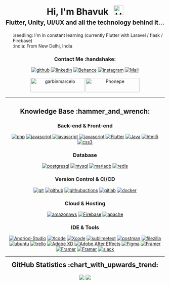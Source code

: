 <h1 style="text-align: center;margin-bottom: 5px;">Hi, I'm Bhavuk <img src="https://raw.githubusercontent.com/iampavangandhi/iampavangandhi/master/gifs/Hi.gif" alt="Hi" style="width: 30px;margin-left: 10px;"></h1>
<h3 style="font-size: 1.2rem; text-align: center;margin: 0 0 20px 0;">Flutter, Unity, UI/UX and all the technology behind it...</h3>

<ul style="list-style: none;">
<li>:seedling: I'm in constant learning (currently Flutter with Laravel / flask / Firebase)</li>
<li>:india: From New Delhi, India</li>


</ul>
<div align="center">
<h3>Contact Me :handshake:</h3>
<a href="https://github.com/Bhavukarora03" target="_blank"><img src="https://img.shields.io/badge/github-%23121011.svg?style=for-the-badge&logo=github&logoColor=white" alt="github"/></a>
<a href="https://www.linkedin.com/in/bhavuk-arora-4a7263216/" target="_blank"><img src="https://img.shields.io/badge/linkedin-%230077B5.svg?style=for-the-badge&logo=linkedin&logoColor=white" alt="linkedin"></a>
<a href="https://www.behance.net/bhavukarora1" target="_blank"><img src="https://img.shields.io/badge/Behance-1769ff?style=for-the-badge&logo=behance&logoColor=white" alt="Behance"></a>
<a href="https://www.instagram.com/damuiux/" target="_blank"><img src="https://img.shields.io/badge/Instagram-%23E4405F.svg?style=for-the-badge&logo=Instagram&logoColor=white" alt="instagram"/></a>
<a href="mailto:bhavuk.arora03@gmail.com"><img src="https://img.shields.io/badge/Gmail-D14836?style=for-the-badge&logo=gmail&logoColor=white" alt="Mail"/></a>
<br/><br/>
<a href="https://www.buymeacoffee.com/bhavukarora" target="_blank"><img src="https://cdn.buymeacoffee.com/buttons/v2/default-yellow.png" height="45" width="170" alt="garbinmarcelo" /></a>
<a href="https://cdn.discordapp.com/attachments/986271563999510601/1021765901684580393/image.png" target="_blank"><img src="https://img.shields.io/badge/Phonepe-54039A?style=for-the-badge&logo=phonepe&logoColor=white" height="45" width="170" alt="Phonepe" /></a>


</div>


---

<div align="center">
<h2>Knowledge Base :hammer_and_wrench:</h2>

<h3>Back-end & Front-end</h3>

<a href="https://php.net" target="_blank"><img src="https://img.shields.io/badge/PHP-white.svg?style=for-the-badge&logo=php&logoColor=777BB4" alt="php"/></a>
<a href="https://developer.mozilla.org/en-US/docs/Web/JavaScript" target="_blank"><img src="https://img.shields.io/badge/JavaScript-white.svg?style=for-the-badge&logo=javascript&logoColor=#F7DF1E" alt="javascript"/></a>
<a href="https://dart.dev/" target="_blank"><img src="https://img.shields.io/badge/dart-%230175C2.svg?style=for-the-badge&logo=dart&logoColor=white" alt="javascript"/></a>
<a href="https://fastapi.tiangolo.com/" target="_blank"><img src="https://img.shields.io/badge/FastAPI-005571?style=for-the-badge&logo=fastapi" alt="javascript"/></a>
<a href="https://flutter.dev/" target="_blank"><img src="https://img.shields.io/badge/Flutter-%2302569B.svg?style=for-the-badge&logo=Flutter&logoColor=white" alt="Flutter"/></a>
<a href="https://www.java.com/en/" target="_blank"><img src="https://img.shields.io/badge/java-%23ED8B00.svg?style=for-the-badge&logo=java&logoColor=white" alt="Java"/></a>
<a href="https://html.spec.whatwg.org/multipage/" target="_blank"><img src="https://img.shields.io/badge/-HTML-white?logo=html5&style=for-the-badge" alt="html5"/></a>
<a href="https://www.w3.org/Style/CSS" target="_blank"><img src="https://img.shields.io/badge/-CSS-white?logo=css3&logoColor=1572B6&style=for-the-badge" alt="css3"/></a>



<h3>Database</h3>

<a href="https://github.com/tekartik/sqflite/tree/master/sqflite" target="_blank"><img src="https://img.shields.io/badge/sqlite-%2307405e.svg?style=for-the-badge&logo=sqlite&logoColor=white" alt="postgresql"/></a>
<a href="https://www.mysql.com/" target="_blank"><img src="https://img.shields.io/badge/-mysql-white?logo=mysql&logoColor=4479A1&style=for-the-badge" alt="mysql"/></a>
<a href="https://mariadb.org/" target="_blank"><img src="https://img.shields.io/badge/-mariadb-white?logo=mariadb&logoColor=003545&style=for-the-badge" alt="mariadb"/></a>
<a href="https://redis.io/" target="_blank"><img src="https://img.shields.io/badge/-redis*-white?logo=redis&logoColor=DC382D&style=for-the-badge" alt="redis"/></a>

<h3>Version Control & CI/CD</h3>
<a href="https://git-scm.com/" target="_blank"><img src="https://img.shields.io/badge/-git-white?logo=git&logoColor=F05032&style=for-the-badge" alt="git"/></a>
<a href="https://github.com/" target="_blank"><img src="https://img.shields.io/badge/-github-white?logo=github&logoColor=181717&style=for-the-badge" alt="github"/></a>
<a href="https://github.com/features/actions" target="_blank"><img src="https://img.shields.io/badge/-github_actions*-white?logo=githubactions&logoColor=2088FF&style=for-the-badge" alt="githubactions"/></a>
<a href="https://gitlab.com/" target="_blank"><img src="https://img.shields.io/badge/-gitlab-white?logo=gitlab&logoColor=FCA121&style=for-the-badge" alt="gitlab"/></a>
<a href="https://www.docker.com/" target="_blank"><img src="https://img.shields.io/badge/-docker-white?logo=docker&logoColor=2496ED&style=for-the-badge" alt="docker"/></a>

<h3>Cloud & Hosting</h3>

<a href="https://aws.amazon.com" target="_blank"><img src="https://img.shields.io/badge/-amazon_aws-white?logo=amazonaws&logoColor=232F3E&style=for-the-badge" alt="amazonaws"/></a>
<a href="https://firebase.google.com/" target="_blank"><img src="https://img.shields.io/badge/Firebase-039BE5?style=for-the-badge&logo=Firebase&logoColor=white" alt="Firebase"/></a>
<a href="https://httpd.apache.org/" target="_blank"><img src="https://img.shields.io/badge/-apache-white?logo=apache&logoColor=D22128&style=for-the-badge" alt="apache"/></a>


<h3>IDE & Tools</h3>

<a href="https://developer.android.com/studio" target="_blank"><img src="https://img.shields.io/badge/Android%20Studio-3DDC84.svg?style=for-the-badge&logo=android-studio&logoColor=white" alt="Andriod-Studio"/></a>
<a href="https://developer.apple.com/xcode/" target="_blank"><img src="https://img.shields.io/badge/Xcode-007ACC?style=for-the-badge&logo=Xcode&logoColor=white" alt="Xcode"/></a>
<a href="https://swagger.io/" target="_blank"><img src="https://img.shields.io/badge/-Swagger-%23Clojure?style=for-the-badge&logo=swagger&logoColor=white" alt="Xcode"/></a>
<a href="https://www.sublimetext.com/" target="_blank"><img src="https://img.shields.io/badge/-sublime_text-white?logo=sublimetext&logoColor=FF9800&style=for-the-badge" alt="sublimetext"/></a>
<a href="https://www.postman.com/" target="_blank"><img src="https://img.shields.io/badge/-postman-white?logo=postman&logoColor=FF6C37&style=for-the-badge" alt="postman"/></a>
<a href="https://filezilla-project.org/filezilla_pro.php" target="_blank"><img src="https://img.shields.io/badge/-filezilla-white?logo=filezilla&logoColor=BF0000&style=for-the-badge" alt="filezilla"/></a>
<a href="https://ubuntu.com/" target="_blank"><img src="https://img.shields.io/badge/-ubuntu-white?logo=ubuntu&logoColor=E95420&style=for-the-badge" alt="ubuntu"/></a>
<a href="https://trello.com/" target="_blank"><img src="https://img.shields.io/badge/-trello-white?logo=trello&logoColor=0052CC&style=for-the-badge" alt="trello"/></a>
<a href="https://www.adobe.com/in/products/xd.html" target="_blank"><img src="https://img.shields.io/badge/Adobe%20XD-470137?style=for-the-badge&logo=Adobe%20XD&logoColor=#FF61F6" alt="Adobe XD"/></a>
<a href="https://trello.com/" target="_blank"><img src="https://img.shields.io/badge/Adobe%20After%20Effects-9999FF.svg?style=for-the-badge&logo=Adobe%20After%20Effects&logoColor=white" alt="Adobe After Effects"/></a>
<a href="https://www.figma.com/?fuid=" target="_blank"><img src="https://img.shields.io/badge/figma-%23F24E1E.svg?style=for-the-badge&logo=figma&logoColor=white" alt="Figma"/></a>
<a href="https://www.framer.com/" target="_blank"><img src="https://img.shields.io/badge/Framer-black?style=for-the-badge&logo=framer&logoColor=blue" alt="Framer"/></a>
<a href="https://unity.com/" target="_blank"><img src="https://img.shields.io/badge/unity-%23000000.svg?style=for-the-badge&logo=unity&logoColor=white" alt="Framer"/></a>
<a href="https://www.apple.com/in/macos/monterey/" target="_blank"><img src="https://img.shields.io/badge/mac%20os-000000?style=for-the-badge&logo=macos&logoColor=F0F0F0" alt="Framer"/></a>
<a href="https://slack.com/" target="_blank"><img src="https://img.shields.io/badge/-slack-white?logo=slack&logoColor=4A154B&style=for-the-badge" alt="slack"/></a>
</div>


---

<div align="center">
<h2 style="margin: 5px 10px;">GitHub Statistics :chart_with_upwards_trend:</h2> 
<div style="display: flex; align-items: center; justify-content: center;">

[![](https://github-readme-stats.vercel.app/api?username=bhavukarora03&show_icons=true&theme=tokyonight&hide_border=true&locale=en)](https://github.com/Bhavukarora03)
[![](https://github-readme-streak-stats.herokuapp.com/?user=bhavukarora03&theme=tokyonight&hide_border=true)](https://github.com/bhavukarora03)

</div>
</div>

